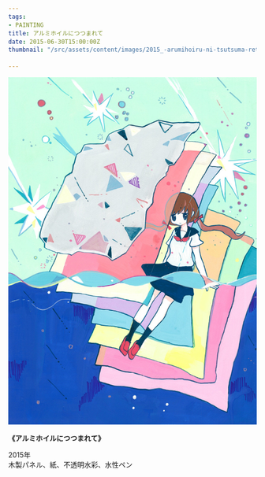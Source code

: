 ```yaml
---
tags:
- PAINTING
title: アルミホイルにつつまれて
date: 2015-06-30T15:00:00Z
thumbnail: "/src/assets/content/images/2015_-arumihoiru-ni-tsutsuma-rete.jpg"

---
```

![](/src/assets/content/images/2015_-arumihoiru-ni-tsutsuma-rete.jpg)

**《アルミホイルにつつまれて》**

2015年  
木製パネル、紙、不透明水彩、水性ペン
